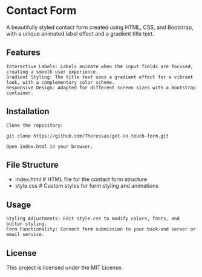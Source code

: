 # Contact Form

A beautifully styled contact form created using HTML, CSS, and Bootstrap, with a unique animated label effect and a gradient title text.

## Features

    Interactive Labels: Labels animate when the input fields are focused, creating a smooth user experience.
    Gradient Styling: The title text uses a gradient effect for a vibrant look, with a complementary color scheme.
    Responsive Design: Adapted for different screen sizes with a Bootstrap container.

## Installation

    Clone the repository:

    git clone https://github.com/Theressac/get-in-touch-form.git

    Open index.html in your browser.

## File Structure

- index.html      # HTML file for the contact form structure
- style.css       # Custom styles for form styling and animations

## Usage

    Styling Adjustments: Edit style.css to modify colors, fonts, and button styling.
    Form Functionality: Connect form submission to your back-end server or email service.

## License

This project is licensed under the MIT License.
